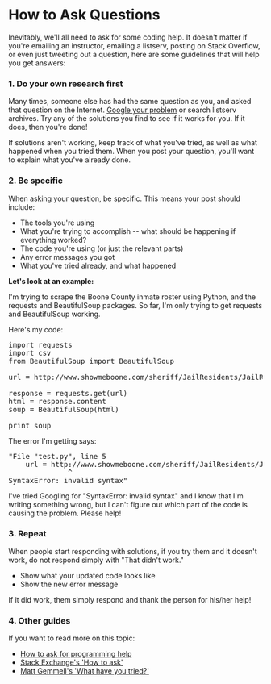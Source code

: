 # How to Ask Questions

Inevitably, we'll all need to ask for some coding help. It doesn't matter if you're emailing an instructor, emailing a listserv, posting on Stack Overflow, or even just tweeting out a question, here are some guidelines that will help you get answers:

### 1. Do your own research first
Many times, someone else has had the same question as you, and asked that question on the Internet. [Google your problem](http://knightlab.northwestern.edu/2014/03/13/googling-for-code-solutions-can-be-tricky-heres-how-to-get-started/) or search listserv archives. Try any of the solutions you find to see if it works for you. If it does, then you're done!

If solutions aren't working, keep track of what you've tried, as well as what happened when you tried them. When you post your question, you'll want to explain what you've already done.

### 2. Be specific
When asking your question, be specific. This means your post should include:

* The tools you're using
* What you're trying to accomplish -- what should be happening if everything worked?
* The code you're using (or just the relevant parts)
* Any error messages you got
* What you've tried already, and what happened

<b>Let's look at an example:</b>

I'm trying to scrape the Boone County inmate roster using Python, and the requests and BeautifulSoup packages. So far, I'm only trying to get requests and BeautifulSoup working.

Here's my code:
<pre>import requests
import csv
from BeautifulSoup import BeautifulSoup
 
url = http://www.showmeboone.com/sheriff/JailResidents/JailResidents.asp
 
response = requests.get(url)
html = response.content
soup = BeautifulSoup(html)
 
print soup</pre>

The error I'm getting says:
<pre>"File "test.py", line 5
    url = http://www.showmeboone.com/sheriff/JailResidents/JailResidents.asp
              ^
SyntaxError: invalid syntax"</pre>

I've tried Googling for "SyntaxError: invalid syntax" and I know that I'm writing something wrong, but I can't figure out which part of the code is causing the problem. Please help!

### 3. Repeat
When people start responding with solutions, if you try them and it doesn't work, do not respond simply with "That didn't work."

* Show what your updated code looks like
* Show the new error message

If it did work, them simply respond and thank the person for his/her help!

### 4. Other guides
If you want to read more on this topic:

* [How to ask for programming help](http://codingkilledthecat.wordpress.com/2012/06/26/how-to-ask-for-programming-help/)
* [Stack Exchange's 'How to ask'](https://codereview.stackexchange.com/help/how-to-ask)
* [Matt Gemmell's 'What have you tried?'](http://mattgemmell.com/what-have-you-tried/)
